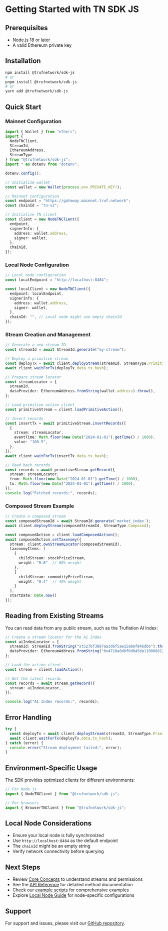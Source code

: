 # Getting Started with TN SDK JS

## Prerequisites

* Node.js 18 or later
* A valid Ethereum private key

## Installation

```bash
npm install @trufnetwork/sdk-js
# or
pnpm install @trufnetwork/sdk-js
# or 
yarn add @trufnetwork/sdk-js
```

## Quick Start

### Mainnet Configuration

```typescript
import { Wallet } from "ethers";
import {
  NodeTNClient,
  StreamId,
  EthereumAddress,
  StreamType
} from "@trufnetwork/sdk-js";
import * as dotenv from "dotenv";

dotenv.config();

// Initialize wallet
const wallet = new Wallet(process.env.PRIVATE_KEY!);

// Mainnet configuration
const endpoint = "https://gateway.mainnet.truf.network";
const chainId = "tn-v2";

// Initialize TN client
const client = new NodeTNClient({
  endpoint,
  signerInfo: {
    address: wallet.address,
    signer: wallet,
  },
  chainId,
});
```

### Local Node Configuration

```typescript
// Local node configuration
const localEndpoint = "http://localhost:8484";

const localClient = new NodeTNClient({
  endpoint: localEndpoint,
  signerInfo: {
    address: wallet.address,
    signer: wallet,
  },
  chainId: "", // Local node might use empty chainId
});
```

### Stream Creation and Management

```typescript
// Generate a new stream ID
const streamId = await StreamId.generate("my-stream");

// Deploy a primitive stream
const deployTx = await client.deployStream(streamId, StreamType.Primitive);
await client.waitForTx(deployTx.data.tx_hash);

// Prepare stream locator
const streamLocator = {
  streamId,
  dataProvider: EthereumAddress.fromString(wallet.address).throw(),
};

// Load primitive action client
const primitiveStream = client.loadPrimitiveAction();

// Insert records
const insertTx = await primitiveStream.insertRecords([
  {
    stream: streamLocator,
    eventTime: Math.floor(new Date("2024-01-01").getTime() / 1000),
    value: "100.5",
  },
]);
await client.waitForTx(insertTx.data.tx_hash);

// Read back records
const records = await primitiveStream.getRecord({
  stream: streamLocator,
  from: Math.floor(new Date("2024-01-01").getTime() / 1000),
  to: Math.floor(new Date("2024-01-01").getTime() / 1000),
});
console.log("Fetched records:", records);
```

### Composed Stream Example

```typescript
// Create a composed stream
const composedStreamId = await StreamId.generate('market_index');
await client.deployStream(composedStreamId, StreamType.Composed);

const composedAction = client.loadComposedAction();
await composedAction.setTaxonomy({
  stream: client.ownStreamLocator(composedStreamId),
  taxonomyItems: [
    { 
      childStream: stockPriceStream, 
      weight: "0.6"  // 60% weight
    },
    { 
      childStream: commodityPriceStream, 
      weight: "0.4"  // 40% weight
    }
  ],
  startDate: Date.now()
});
```

## Reading from Existing Streams

You can read data from any public stream, such as the Truflation AI Index:

```typescript
// Create a stream locator for the AI Index
const aiIndexLocator = {
  streamId: StreamId.fromString("st527bf3897aa3d6f5ae15a0af846db6").throw(),
  dataProvider: EthereumAddress.fromString("0x4710a8d8f0d845da110086812a32de6d90d7ff5c").throw(),
};

// Load the action client
const stream = client.loadAction();

// Get the latest records
const records = await stream.getRecord({
  stream: aiIndexLocator,
});

console.log("AI Index records:", records);
```

## Error Handling

```typescript
try {
  const deployTx = await client.deployStream(streamId, StreamType.Primitive);
  await client.waitForTx(deployTx.data.tx_hash);
} catch (error) {
  console.error("Stream deployment failed:", error);
}
```

## Environment-Specific Usage

The SDK provides optimized clients for different environments:

```typescript
// For Node.js
import { NodeTNClient } from "@trufnetwork/sdk-js";

// For browsers
import { BrowserTNClient } from "@trufnetwork/sdk-js"; 
```

## Local Node Considerations

- Ensure your local node is fully synchronized
- Use `http://localhost:8484` as the default endpoint
- The `chainId` might be an empty string
- Verify network connectivity before querying

## Next Steps

- Review [Core Concepts](./core-concepts.md) to understand streams and permissions
- See the [API Reference](./api-reference.md) for detailed method documentation
- Check our [example scripts](../examples) for comprehensive examples
- Explore [Local Node Guide](./local-node-guide.md) for node-specific configurations

## Support

For support and issues, please visit our [GitHub repository](https://github.com/trufnetwork/sdk-js/issues).
